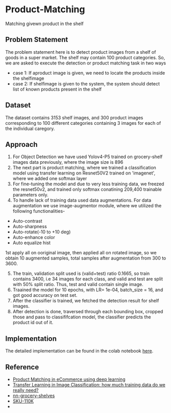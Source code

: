 # Product-Matching
Matching givewn product in the shelf

## **Problem Statement**

The problem statement here is to detect product images from a shelf of goods in a super market. The shelf may contain 100 product categories. So, we are asked to execute the detection or product matching task in two ways

* case 1: If aproduct image is given, we need to locate the products inside the shelfimage
* case 2: If shelfimage is given to the system, the system should detect list of known products present in the shelf

## **Dataset**

The dataset contains 3153 shelf images, and 300 product images corresponding to 100 different categories containing 3 images for each of the individual caregory.

## **Approach**

1. For Object Detection we have used Yolov4-P5 trained on grocery-shelf images data previously, where the image size is 896
2. The next part is product matching, where we trained a classification model using transfer learning on Resnet50V2 trained on 'imagenet', where we added one softmax layer
3. For fine-tuning the model and due to very less training data, we freezed the resnet50v2, and trained only softmax conatining 209,400 trainable parameters only.
4. To handle lack of training data used data augmentations. For data augmentation we use image-augmentor module, where we utilized the following functionalities-

* Auto-contrast
* Auto-sharpness
* Auto-rotate(-10 to +10 deg)
* Auto-enhance color
* Auto equalize hist

1st apply all on ooriginal image, then applied all on rotated image, so we obtain 10 augmented samples, total samples after augmentation from 300 to 3600.

5. The train, validation split used is (valid+test) ratio 0.1665, so train contains 3400, i.e 34 images for each class, and valid and test are split with 50% split ratio. Thus, test and valid contain single image. 
6. Traained the model for 10 epochs, with LR= 1e-04, batch_size = 16, and got good accuracy on test set.
7. After the classifier is trained, we fetched the detection result for shelf images.
8. After detection is done, traversed through each bounding box, cropped those and pass to classififcation model, the classifier predicts the product id out of it.

## **Implementation**

The detailed implementation can be found in the colab notebook [here]().


## **Reference**


* [Product Matching in eCommerce using deep learning](https://medium.com/walmartglobaltech/product-matching-in-ecommerce-4f19b6aebaca)
* [Transfer Learning in Image Classification: how much training data do we really need?](https://towardsdatascience.com/transfer-learning-in-image-classification-how-much-training-data-do-we-really-need-7fb570abe774)
* [nn-grocery-shelves](https://github.com/empathy87/nn-grocery-shelves)
* [SKU-110K](https://github.com/eg4000/SKU110K_CVPR19)
* 
